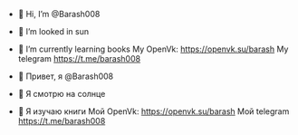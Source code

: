 - 👋 Hi, I’m @Barash008
- 👀 I’m looked in sun
- 🌱 I’m currently learning books
My OpenVk: https://openvk.su/barash
My telegram https://t.me/barash008

- 👋 Привет, я @Barash008
- 👀 Я смотрю на солнце
- 🌱 Я изучаю книги
Мой OpenVk: https://openvk.su/barash
Мой telegram https://t.me/barash008

